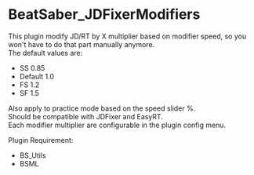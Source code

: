 ﻿# BeatSaber_JDFixerModifiers

This plugin modify JD/RT by X multiplier based on modifier speed, so you won't have to do that part manually anymore.  
The default values are:
- SS 0.85
- Default 1.0
- FS 1.2
- SF 1.5  
  
Also apply to practice mode based on the speed slider %.  
Should be compatible with JDFixer and EasyRT.  
Each modifier multiplier are configurable in the plugin config menu.  
  
Plugin Requirement:
- BS_Utils
- BSML
